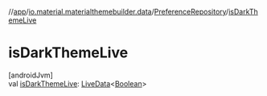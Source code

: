 //[app](../../../index.md)/[io.material.materialthemebuilder.data](../index.md)/[PreferenceRepository](index.md)/[isDarkThemeLive](is-dark-theme-live.md)

# isDarkThemeLive

[androidJvm]\
val [isDarkThemeLive](is-dark-theme-live.md): [LiveData](https://developer.android.com/reference/kotlin/androidx/lifecycle/LiveData.html)&lt;[Boolean](https://kotlinlang.org/api/latest/jvm/stdlib/kotlin/-boolean/index.html)&gt;
